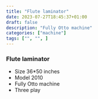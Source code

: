 ```yaml
---
title: "Flute laminator"
date: 2023-07-27T18:45:37+01:00
draft: false
description: "Fully Otto machine"
categories: ["machine"]
tags: ["", "", ]
---
```


### Flute laminator
- Size 36*50 inches
- Model 2010
- Fully Otto machine
- Three play

<div class="grid grid-cols-2 md:grid-cols-3 gap-4">
    <div>
        <img class="h-auto max-w-full rounded-lg" src="01.jpg" alt="">
    </div>
    <div>
        <img class="h-auto max-w-full rounded-lg" src="02.jpg" alt="">
    </div>
    <div>
        <img class="h-auto max-w-full rounded-lg" src="03.jpg" alt="">
    </div>
    <div>
        <img class="h-auto max-w-full rounded-lg" src="04.jpg" alt="">
    </div>
    <div>
        <img class="h-auto max-w-full rounded-lg" src="featured.jpg" alt="">
    </div>
    <div>
        <img class="h-auto max-w-full rounded-lg" src="05.jpg" alt="">
    </div>
    <div>
        <img class="h-auto max-w-full rounded-lg" src="06.jpg" alt="">
    </div>
    <div>
        <img class="h-auto max-w-full rounded-lg" src="07.jpg" alt="">
    </div>
    <div>
        <img class="h-auto max-w-full rounded-lg" src="08.jpg" alt="">
    </div>
    <div>
        <img class="h-auto max-w-full rounded-lg" src="09.jpg" alt="">
    </div>
</div>
